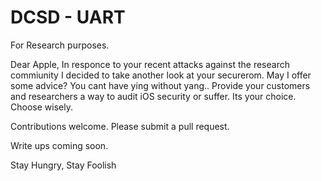 # DCSD - UART

For Research purposes.

Dear Apple,
In responce to your recent attacks against the research commiunity I decided to take another look at your securerom. May I offer some advice? You cant have ying without yang.. Provide your customers and researchers a way to audit iOS security or suffer. Its your choice. Choose wisely.

Contributions welcome. Please submit a pull request. 

Write ups coming soon.

Stay Hungry, Stay Foolish

